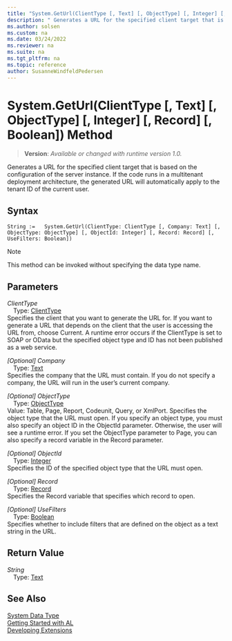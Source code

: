 ```yaml
---
title: "System.GetUrl(ClientType [, Text] [, ObjectType] [, Integer] [, Record] [, Boolean]) Method"
description: " Generates a URL for the specified client target that is based on the configuration of the server instance."
ms.author: solsen
ms.custom: na
ms.date: 03/24/2022
ms.reviewer: na
ms.suite: na
ms.tgt_pltfrm: na
ms.topic: reference
author: SusanneWindfeldPedersen
---
```

[//]: # (START>DO_NOT_EDIT)
[//]: # (IMPORTANT:Do not edit any of the content between here and the END>DO_NOT_EDIT.)
[//]: # (Any modifications should be made in the .xml files in the ModernDev repo.)
# System.GetUrl(ClientType [, Text] [, ObjectType] [, Integer] [, Record] [, Boolean]) Method
> **Version**: _Available or changed with runtime version 1.0._

 Generates a URL for the specified client target that is based on the configuration of the server instance. If the code runs in a multitenant deployment architecture, the generated URL will automatically apply to the tenant ID of the current user.


## Syntax
```AL
String :=   System.GetUrl(ClientType: ClientType [, Company: Text] [, ObjectType: ObjectType] [, ObjectId: Integer] [, Record: Record] [, UseFilters: Boolean])
```
> [!NOTE]
> This method can be invoked without specifying the data type name.
## Parameters
*ClientType*  
&emsp;Type: [ClientType](../clienttype/clienttype-option.md)  
Specifies the client that you want to generate the URL for. If you want to generate a URL that depends on the client that the user is accessing the URL from, choose Current. A runtime error occurs if the ClientType is set to SOAP or OData but the specified object type and ID has not been published as a web service.
        

*[Optional] Company*  
&emsp;Type: [Text](../text/text-data-type.md)  
Specifies the company that the URL must contain. If you do not specify a company, the URL will run in the user’s current company.
        

*[Optional] ObjectType*  
&emsp;Type: [ObjectType](../objecttype/objecttype-option.md)  
Value: Table, Page, Report, Codeunit, Query, or XmlPort. Specifies the object type that the URL must open. If you specify an object type, you must also specify an object ID in the ObjectId parameter. Otherwise, the user will see a runtime error. If you set the ObjectType parameter to Page, you can also specify a record variable in the Record parameter.
          

*[Optional] ObjectId*  
&emsp;Type: [Integer](../integer/integer-data-type.md)  
Specifies the ID of the specified object type that the URL must open.
        

*[Optional] Record*  
&emsp;Type: [Record](../record/record-data-type.md)  
Specifies the Record variable that specifies which record to open.
        

*[Optional] UseFilters*  
&emsp;Type: [Boolean](../boolean/boolean-data-type.md)  
Specifies whether to include filters that are defined on the object as a text string in the URL.
        


## Return Value
*String*  
&emsp;Type: [Text](../text/text-data-type.md)  



[//]: # (IMPORTANT: END>DO_NOT_EDIT)
## See Also
[System Data Type](system-data-type.md)  
[Getting Started with AL](../../devenv-get-started.md)  
[Developing Extensions](../../devenv-dev-overview.md)